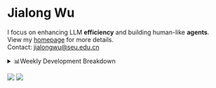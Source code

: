 #  Jialong Wu

I focus on enhancing LLM **efficiency** and building human-like **agents**.<br>
View my [homepage](https://callanwu.github.io/) for more details. <br>
Contact: jialongwu@seu.edu.cn

<details><summary>📊Weekly Development Breakdown</summary>

<!--START_SECTION:waka-->

```txt
From: 21 February 2025 - To: 28 February 2025

Total Time: 7 hrs 5 mins

Python     5 hrs 7 mins    ██████████████████░░░░░░░   72.20 %
Other      1 hr 5 mins     ████░░░░░░░░░░░░░░░░░░░░░   15.45 %
Markdown   25 mins         █▒░░░░░░░░░░░░░░░░░░░░░░░   05.98 %
Bash       20 mins         █▒░░░░░░░░░░░░░░░░░░░░░░░   04.80 %
JSON       4 mins          ▒░░░░░░░░░░░░░░░░░░░░░░░░   01.00 %
```

<!--END_SECTION:waka-->

[![wakatime](https://wakatime.com/badge/user/c6720b29-9431-4a60-bc9d-e1fb2b6bd65f.svg)](https://wakatime.com/@c6720b29-9431-4a60-bc9d-e1fb2b6bd65f)
</details>

[![](https://img.shields.io/badge/Google%20Scholar-4385FE.svg?&color=d6d6d6&style=flat-square&logo=google-scholar)](https://scholar.google.com/citations?user=6eg2m4YAAAAJ)
![](https://komarev.com/ghpvc/?username=callanwu)

